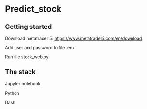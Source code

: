 # Predict_stock
## Getting started
Download metatrader 5:
https://www.metatrader5.com/en/download

Add user and password to file .env

Run file stock_web.py
## The stack
Jupyter notebook

Python

Dash
